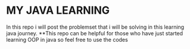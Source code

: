 # MY JAVA LEARNING

In this repo i will post the problemset that i will be solving in this learning java journey.
**This repo can be helpful for those who have just started learning OOP in java so feel free to use the codes
